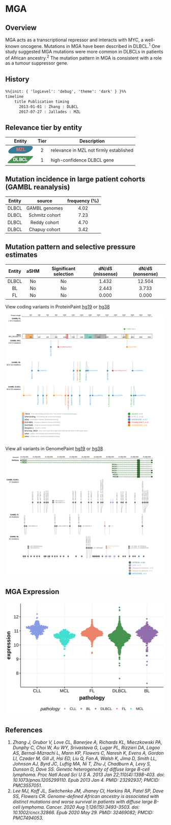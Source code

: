 # MGA

## Overview
MGA acts as a transcriptional repressor and interacts with MYC, a well-known oncogene. Mutations in MGA have been described in DLBCL.<sup>1</sup> One study suggested MGA mutations were more common in DLBCLs in patients of African ancestry.<sup>2</sup> The mutation pattern in MGA is consistent with a role as a tumour suppressor gene. 

## History
```mermaid
%%{init: { 'logLevel': 'debug', 'theme': 'dark' } }%%
timeline
    title Publication timing
      2013-01-01 : Zhang : DLBCL
      2017-07-27 : Jallades : MZL
```

## Relevance tier by entity

|Entity|Tier|Description               |
|:------:|:----:|--------------------------|
|![MZL](images/icons/MZL_tier2.png)|2|relevance in MZL not firmly established|
|![DLBCL](images/icons/DLBCL_tier1.png) |1   |high-confidence DLBCL gene|

## Mutation incidence in large patient cohorts (GAMBL reanalysis)

|Entity|source        |frequency (%)|
|:------:|:--------------:|:-------------:|
|DLBCL |GAMBL genomes |4.02         |
|DLBCL |Schmitz cohort|7.23         |
|DLBCL |Reddy cohort  |4.70         |
|DLBCL |Chapuy cohort |3.42         |

## Mutation pattern and selective pressure estimates

|Entity|aSHM|Significant selection|dN/dS (missense)|dN/dS (nonsense)|
|:------:|:----:|:---------------------:|:----------------:|:----------------:|
|DLBCL |No  |No                   |1.432           |12.504          |
|BL    |No  |No                   |2.443           | 3.733          |
|FL    |No  |No                   |0.000           | 0.000          |

View coding variants in ProteinPaint [hg19](https://morinlab.github.io/LLMPP/GAMBL/MGA_protein.html)  or [hg38](https://morinlab.github.io/LLMPP/GAMBL/MGA_protein_hg38.html)

![](images/proteinpaint/MGA_NM_001164273.svg)

View all variants in GenomePaint [hg19](https://morinlab.github.io/LLMPP/GAMBL/MGA.html)  or [hg38](https://morinlab.github.io/LLMPP/GAMBL/MGA_hg38.html)

![](images/proteinpaint/MGA.svg)

## MGA Expression
![](images/gene_expression/MGA_by_pathology.svg)

## References
1. *Zhang J, Grubor V, Love CL, Banerjee A, Richards KL, Mieczkowski PA, Dunphy C, Choi W, Au WY, Srivastava G, Lugar PL, Rizzieri DA, Lagoo AS, Bernal-Mizrachi L, Mann KP, Flowers C, Naresh K, Evens A, Gordon LI, Czader M, Gill JI, Hsi ED, Liu Q, Fan A, Walsh K, Jima D, Smith LL, Johnson AJ, Byrd JC, Luftig MA, Ni T, Zhu J, Chadburn A, Levy S, Dunson D, Dave SS. Genetic heterogeneity of diffuse large B-cell lymphoma. Proc Natl Acad Sci U S A. 2013 Jan 22;110(4):1398-403. doi: 10.1073/pnas.1205299110. Epub 2013 Jan 4. PMID: 23292937; PMCID: PMC3557051.*
2. *Lee MJ, Koff JL, Switchenko JM, Jhaney CI, Harkins RA, Patel SP, Dave SS, Flowers CR. Genome-defined African ancestry is associated with distinct mutations and worse survival in patients with diffuse large B-cell lymphoma. Cancer. 2020 Aug 1;126(15):3493-3503. doi: 10.1002/cncr.32866. Epub 2020 May 29. PMID: 32469082; PMCID: PMC7494053.*

<!-- ORIGIN: zhangGeneticHeterogeneityDiffuse2013 -->
<!-- MZL: jalladesExomeSequencingIdentifies2017 -->
<!-- DLBCL: zhangGeneticHeterogeneityDiffuse2013 -->
